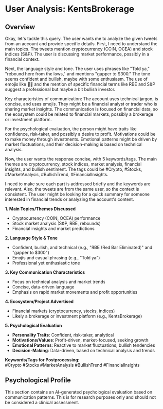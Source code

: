 # User Analysis: KentsBrokerage

## Overview

<think>
Okay, let's tackle this query. The user wants me to analyze the given tweets from an account and provide specific details. First, I need to understand the main topics. The tweets mention cryptocurrency (COIN, OCEA) and stock indices (S&P). The user is discussing market performance, possibly in a financial context. 

Next, the language style and tone. The user uses phrases like "Told ya," "rebound here from the lows," and mentions "gapper to $300." The tone seems confident and bullish, maybe with some enthusiasm. The use of emojis like 🙏🏾 and the mention of specific financial terms like RBE and S&P suggest a professional but maybe a bit bullish investor.

Key characteristics of communication: The account uses technical jargon, is concise, and uses emojis. They might be a financial analyst or trader who is sharing market insights. The communication is focused on financial data, so the ecosystem could be related to financial markets, possibly a brokerage or investment platform.

For the psychological evaluation, the person might have traits like confidence, risk-taker, and possibly a desire to profit. Motivations could be to make money through investments. Emotional patterns might be driven by market fluctuations, and their decision-making is based on technical analysis.

Now, the user wants the response concise, with 5 keywords/tags. The main themes are cryptocurrency, stock indices, market analysis, financial insights, and bullish sentiment. The tags could be #Crypto, #Stocks, #MarketAnalysis, #BullishTrend, #FinancialInsights.

I need to make sure each part is addressed briefly and the keywords are relevant. Also, the tweets are from the same user, so the context is consistent. The user might be looking for a quick summary for someone interested in financial trends or analyzing the account's content.
</think>

**1. Main Topics/Themes Discussed**  
- Cryptocurrency (COIN, OCEA) performance  
- Stock market analysis (S&P, RBE, rebounds)  
- Financial insights and market predictions  

**2. Language Style & Tone**  
- Confident, bullish, and technical (e.g., "RBE (Red Bar Eliminated)" and "gapper to $300")  
- Emojis and casual phrasing (e.g., "Told ya")  
- Professional yet enthusiastic tone  

**3. Key Communication Characteristics**  
- Focus on technical analysis and market trends  
- Concise, data-driven language  
- Emphasis on rapid market movements and profit opportunities  

**4. Ecosystem/Project Advertised**  
- Financial markets (cryptocurrency, stocks, indices)  
- Likely a brokerage or investment platform (e.g., KentsBrokerage)  

**5. Psychological Evaluation**  
- **Personality Traits**: Confident, risk-taker, analytical  
- **Motivations/Values**: Profit-driven, market-focused, seeking growth  
- **Emotional Patterns**: Reactive to market fluctuations, bullish tendencies  
- **Decision-Making**: Data-driven, based on technical analysis and trends  

**Keywords/Tags for Postprocessing**:  
#Crypto #Stocks #MarketAnalysis #BullishTrend #FinancialInsights

## Psychological Profile

This section contains an AI-generated psychological evaluation based on communication patterns. This is for research purposes only and should not be considered a clinical assessment.